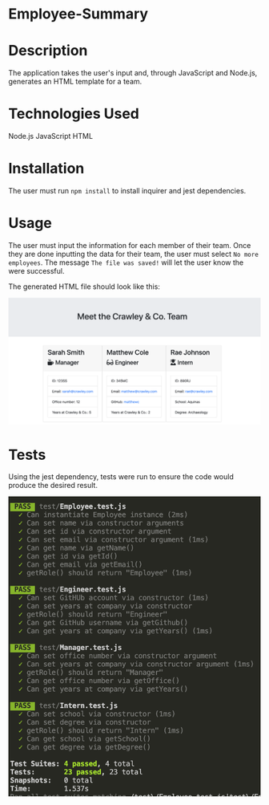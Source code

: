 # Employee-Summary

# Description

The application takes the user's input and, through JavaScript and Node.js, generates an HTML template for a team.

# Technologies Used

Node.js
JavaScript
HTML

# Installation

The user must run `npm install` to install inquirer and jest dependencies.

# Usage

The user must input the information for each member of their team. Once they are done inputting the data for their team, the user must select `No more employees`. The message `The file was saved!` will let the user know the were successful.



The generated HTML file should look like this:

![Team](assets/screen-shots/2-generated-team.png?raw=true)

# Tests

Using the jest dependency, tests were run to ensure the code would produce the desired result.

![Test](assets/screen-shots/1-npm-tests.png?raw=true)



